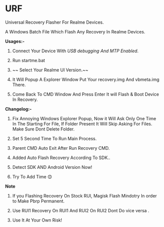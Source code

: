 # URF
Universal Recovery Flasher For Realme Devices.

A Windows Batch File Which Flash Any Recovery In Realme Devices. 

**Usages:-**

1. Connect Your Device With _USB debugging And MTP Enabled_.

2. Run startme.bat 

3. ~~ Select Your Realme UI Version.~~

4. It Will Popup A Explorer Window Put Your recovery.img And vbmeta.img There.

5. Come Back To CMD Window And Press Enter It will Flash & Boot Device In Recovery.

**Changelog:-**

1. Fix Annoying Windows Explorer Popup, Now it Will Ask Only One Time In The Starting For File, If Folder Present It Will Skip Asking For Files. Make Sure Dont Delete Folder.

2. Set 5 Second Time To Run Main Process.

3. Parent CMD Auto Exit After Run Recovery CMD.

4. Added Auto Flash Recovery According To SDK..

5. Detect SDK AND Android Version Now!

5. Try To Add Time 😊

**Note**

1. If you Flashing Recovery On Stock RUI, Magisk Flash Mindotry In order to Make Pbrp Permanent.

2. Use RUI1 Recovery On RUI1 And RUI2 On RUI2 Dont Do vice versa .

3. Use It At Your Own Risk!
